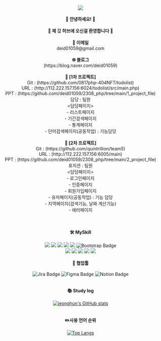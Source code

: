 <div align="center">
  <img src="https://capsule-render.vercel.app/api?type=waving&color=auto&height=200&section=header&text=deid01059&fontSize=90" />
   <br/>  
    <br/>  
  <strong>👋 안녕하세요! 👋</strong>
  <br/>
   <br/>
  <strong>👋 제 깃 허브에 오신걸 환영합니다 👋</strong>
  <br/>
   <br/>
   <strong>📧 이메일</strong>
   <br/>
 deid01059@gmail.com  
  <br/>
     <br/>
   <strong>🌐 블로그</strong>
   <br/>
(https://blog.naver.com/deid01059) 
 <br/>
    <br/>
    <strong> 🚀 [1차 프로젝트]</strong>
   <br/>
Git : (https://github.com/0817php-404NFT/todolist) 
           <br/>
URL : (http://112.222.157.156:6024/todolist/src/main.php) 
             <br/>
PPT : (https://github.com/deid01059/2308_php/tree/main/1_project_file) 
   <br/>
  담당 : 팀원
    <br/>
    <담당페이지>
    <br/>
   - 리스트페이지
     <br/>
  - 기간검색페이지
     <br/>
   - 통계페이지
           <br/>
   - 단어검색페이지(공동작업) : 기능담당
  <br/>
    <br/>
    <strong> 🚀 [2차 프로젝트]</strong>
   <br/>
Git : (https://github.com/quintrillion/team5)
         <br/>
URL : (http://112.222.157.156:6005/main) 
                   <br/>
PPT : (https://github.com/deid01059/2308_php/tree/main/2_project_file) 
     <br/>
  포지션 : 팀원
      <br/>
  <담당페이지>
     <br/>
   - 로그인페이지
     <br/>
  - 인증페이지
     <br/>
   - 회원가입페이지
  <br/>
   - 유저페이지(공동작업) : 기능 담당
  <br/>
   - 지역페이지(검색기능, 날짜 계산기능)
  <br/>
   - 에러페이지
  <br/>
  <br/>
   <br/>
   <br/>
<strong>🛠️ MySkill</strong>
  <br/>
   <br/>
  <img src="https://img.shields.io/badge/PHP-4479A1?style=for-the-badge&logo=PHP&logoColor=#777BB4">
   <img src="https://img.shields.io/badge/Laravel-3776AB?style=for-the-badge&logo=Laravel&logoColor=#FF2D20">
  <img src="https://img.shields.io/badge/JavaScript-F7DF1E?style=for-the-badge&logo=JavaScript&logoColor=white">
   <img src="https://img.shields.io/badge/vuedotjs-3776AB?style=for-the-badge&logo=vuedotjs&logoColor=#4FC08D">
   <img src="https://img.shields.io/badge/mariadb-007ACC?style=for-the-badge&logo=mariadb&logoColor=#003545">
   <img src="https://img.shields.io/badge/bootstrap-7952B3?style=for-the-badge&logo=bootstrap&logoColor=white" alt="Bootstrap Badge">
  <br>
 <img src="https://img.shields.io/badge/Node.js-339933?style=for-the-badge&logo=node.js&logoColor=white">
  <img src="https://img.shields.io/badge/HTML5-E34F26?style=for-the-badge&logo=HTML5&logoColor=white">
  <img src="https://img.shields.io/badge/CSS3-1572B6?style=for-the-badge&logo=CSS3&logoColor=white">
  <img src="https://img.shields.io/badge/MySQL-4479A1?style=for-the-badge&logo=MySQL&logoColor=white">
  <img src="https://img.shields.io/badge/VSCode-007ACC?style=for-the-badge&logo=VisualStudioCode&logoColor=white">
  <br>
    <br>
  <strong>🤝 협업툴</strong>
    <br><br>
 <img src="https://img.shields.io/badge/Jira-0052CC?style=for-the-badge&logo=jira&logoColor=white" alt="Jira Badge">
  <img src="https://img.shields.io/badge/Figma-F24E1E?style=for-the-badge&logo=figma&logoColor=white" alt="Figma Badge">
 <img src="https://img.shields.io/badge/Notion-000000?style=for-the-badge&logo=notion&logoColor=white" alt="Notion Badge">

  <br/>
  <br/>
   <br/>
  <strong>📚 Study log</strong>
  <br/>
   <br/>
  <a href="https://github.com/deid01059/github-readme-stats">
    <img src="https://github-readme-stats.vercel.app/api?username=deid01059&include_all_commits=true&theme=nord&hide_border=true&count_private=true" alt="jeonghun's GitHub stats">
  </a>
  <br/>
  <br/>
   <br/>
  <strong>✏️사용 언어 순위</strong>
  <br/>
   <br/>
  <a href="https://github.com/deid01059/github-readme-stats">
    <img src="https://github-readme-stats.vercel.app/api/top-langs/?username=deid01059&langs_count=8" alt="Top Langs">
  </a>
    <br/>
</div>
